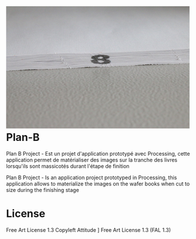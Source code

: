 ![screenshot](https://github.com/dante235/Plan-B/blob/master/Example/In%20real%20life/Test-2.jpg)
Plan-B
======

Plan B Project - Est un projet d'application prototypé avec Processing, cette application permet de matérialiser des images sur la tranche des livres lorsqu'ils sont massicotés durant l'étape de finition

Plan B Project - Is an application project prototyped in Processing, this application allows to materialize the images on the wafer books when cut to size during the finishing stage



License
======

Free Art License 1.3
Copyleft Attitude ]
Free Art License 1.3 (FAL 1.3)
